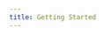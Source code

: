 ```yaml
---
title: Getting Started
---
```


<GettingStartedHero />

<GettingStartedFreedom />

<GettingStartedIconSets />

<GettingStartedIntro />

<GettingStartedSponsor />

<GettingStartedLicense />


